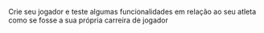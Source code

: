 Crie seu jogador e teste algumas funcionalidades em relação ao seu atleta como se fosse a sua própria carreira de jogador
